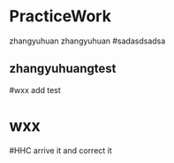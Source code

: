 # PracticeWork
zhangyuhuan
zhangyuhuan
#sadasdsadsa

## zhangyuhuangtest
#wxx add test
# wxx


#HHC arrive it and correct it 
